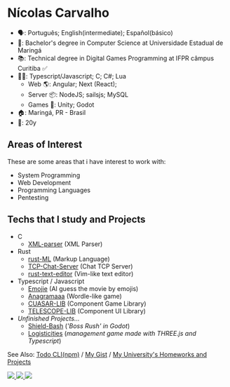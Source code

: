 # Nícolas Carvalho

- 🗣: Português; English(intermediate); Español(básico)
- 🏫: Bachelor's degree in Computer Science at Universidade Estadual de Maringá 
- 📚: Technical degree in Digital Games Programming at IFPR câmpus Curitiba ✅
- 👩‍💻: Typescript/Javascript; C; C#; Lua
  - Web 🌎: Angular; Next (React);
  - Server 📦: NodeJS; sailsjs; MySQL
  - Games 👾: Unity; Godot
- 🏠: Maringá, PR - Brasil
- 👤: 20y

## Areas of Interest

These are some areas that i have interest to work with:
- System Programming
- Web Development
- Programming Languages 
- Pentesting

## Techs that I study and Projects

- C
  - <a href="https://github.com/Cicolas/XML-parser">XML-parser</a> (XML Parser)
- Rust
  - <a href="https://github.com/Cicolas/rust-ML">rust-ML</a> (Markup Language)
  - <a href="https://github.com/Cicolas/TCP-Chat-Server">TCP-Chat-Server</a> (Chat TCP Server)
  - <a href="https://github.com/Cicolas/rust-text-editor">rust-text-editor</a> (Vim-like text editor)
- Typescript / Javascript
  - <a href="https://github.com/Cicolas/Emojie">Emojie</a> (AI guess the movie by emojis)
  - <a href="https://github.com/Cicolas/Anagramaaa">Anagramaaa</a> (Wordle-like game)
  - <a href="https://github.com/Cicolas/CUASAR-LIB">CUASAR-LIB</a> (Component Game Library)
  - <a href="https://github.com/Cicolas/TELESCOPE-LIB">TELESCOPE-LIB</a> (Component UI Library)
- _Unfinished Projects..._
  - <a href="https://github.com/Cicolas/Shield-Bash-Godot">Shield-Bash</a> (_'Boss Rush' in Godot_)
  - <a href="https://github.com/Cicolas/Logisticities">Logisticities</a> (_management game made with THREE.js and Typescript_)

See Also: 
  <a href="https://npmjs.com/package/@cicolas/todo-cli" target="_blank">Todo CLI(npm)</a> /
  <a href="https://gist.github.com/cicolas" target="_blank">My Gist</a> /
  <a href="https://github.com/CicolasCarvalho" target="_blank">My University's Homeworks and Projects</a>

<div>
  <a href="https://nickelodeon0077.itch.io/" target="_blank">
    <image src="https://img.shields.io/badge/Itch.io-FA5C5C?style=for-the-badge&logo=itch.io&logoColor=white" target="_blank"/>
  </a>
  <a href="https://instagram.com/Cicolas_" target="_blank">
    <image src="https://img.shields.io/badge/Instagram-E4405F?style=for-the-badge&logo=instagram&logoColor=white" target="_blank"/>
  </a>
  <a href="https://www.linkedin.com/in/n%C3%ADcolas-carvalho-2bb701252/" target="_blank">
    <image src="https://img.shields.io/badge/LinkedIn-0077B5?style=for-the-badge&logo=linkedin&logoColor=white" target="_blank"/>
  </a>
</div>
